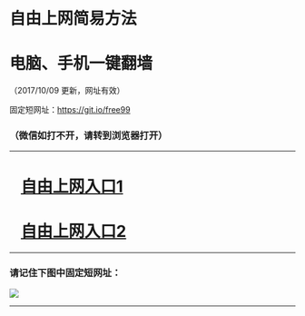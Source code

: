 ﻿# 自由上网简易方法

# 电脑、手机一键翻墙

（2017/10/09 更新，网址有效）

固定短网址：https://git.io/free99

### （微信如打不开，请转到浏览器打开）


***





# &nbsp;&nbsp; <a href="http://ft575330627.fwq-tz-1001.info/fwqtz01.html?t=10090016300 " target="_blank">自由上网入口1</a>
# &nbsp;&nbsp; <a href="http://ft1720612141.fwq-tz-1002.info/fwqtz02.html?t=100900112361 " target="_blank">自由上网入口2</a>
***

### 请记住下图中固定短网址：

<img src="https://s3-us-west-2.amazonaws.com/fwq-1001/yjfq-20170905okok.png" /> 


***

